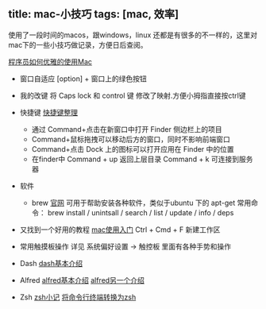 title: mac-小技巧
tags: [mac, 效率]
---

使用了一段时间的macos，跟windows，linux 还都是有很多的不一样的，这里对mac下的一些小技巧做记录，方便日后查阅。

[程序员如何优雅的使用Mac](http://www.zhihu.com/question/20873070)
* 窗口自适应
 	[option] + 窗口上的绿色按钮

 <!--more-->

 * 我的改键
 	将 Caps lock 和 control 键 修改了映射.方便小拇指直接按ctrl键

 * 快捷键
 	[快捷键整理](http://www.techweb.com.cn/ucweb/news/id/2142460_1)
 	+ 通过 Command+点击在新窗口中打开 Finder 侧边栏上的项目
 	+ Command+鼠标拖拽可以移动后方的窗口，同时不影响前端窗口
 	+ Command+点击 Dock 上的图标可以打开应用在 Finder 中的位置
 	+ 在finder中 	Command + up 返回上层目录
 					Command + k  可连接到服务器

 * 软件

 	+ brew [官网](http://brew.sh/index_zh-cn.html)
 		可用于帮助安装各种软件，类似于ubuntu 下的 apt-get
 		常用命令： brew install 	/ unintsall 	/ search	/ list	/ update	/ info	/ deps	

* 又找到一个好用的教程
	[mac使用入门](http://simplyy.space/blog/article/mac%20入门教程:日常使用篇)
	Ctrl + Cmd + F 	新建工作区

* 常用触摸板操作
	详见 	系统偏好设置  -> 触控板  里面有各种手势和操作

* Dash
	[dash基本介绍](http://scriptfans.iteye.com/blog/1543219)
* Alfred
	[alfred基本介绍](http://bbs.feng.com/read-htm-tid-6398178.html)
	[alfred另一个介绍](http://www.cnblogs.com/chijianqiang/p/alfred.html)

* Zsh
	[zsh小记](http://www.cnblogs.com/bamanzi/p/zsh-simple-guide.html)
	[将命令行终端转换为zsh](http://get.ftqq.com/992.get)
